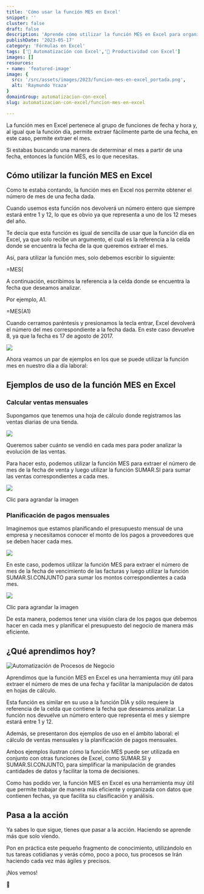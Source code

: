 ```yaml
---
title: 'Cómo usar la función MES en Excel'
snippet: ''
cluster: false
draft: false 
description: 'Aprende cómo utilizar la función MES en Excel para organizar y analizar los datos de tus procesos de negocio.'
publishDate: '2023-05-17'
category: 'Fórmulas en Excel'
tags: ['🤖 Automatización con Excel','🚀 Productividad con Excel']
images: []
resources: 
- name: 'featured-image'
image: {
  src: '/src/assets/images/2023/funcion-mes-en-excel_portada.png',
  alt: 'Raymundo Ycaza'
}
domainGroup: automatizacion-con-excel
slug: automatizacion-con-excel/funcion-mes-en-excel

---
```


La función mes en Excel pertenece al grupo de funciones de fecha y hora y, al igual que la función día, permite extraer fácilmente parte de una fecha, en este caso, permite extraer el mes.

Si estabas buscando una manera de determinar el mes a partir de una fecha, entonces la función MES, es lo que necesitas.

## Cómo utilizar la función MES en Excel

Como te estaba contando, la función mes en Excel nos permite obtener el número de mes de una fecha dada.

Cuando usemos esta función nos devolverá un número entero que siempre estará entre 1 y 12, lo que es obvio ya que representa a uno de los 12 meses del año.

Te decía que esta función es igual de sencilla de usar que la función día en Excel, ya que solo recibe un argumento, el cual es la referencia a la celda donde se encuentra la fecha de la que queremos extraer el mes.

Así, para utilizar la función mes, solo debemos escribir lo siguiente:

\=MES(

A continuación, escribimos la referencia a la celda donde se encuentra la fecha que deseamos analizar.

Por ejemplo, A1.

\=MES(A1)

Cuando cerramos paréntesis y presionamos la tecla entrar, Excel devolverá el número del mes correspondiente a la fecha dada. En este caso devuelve 8, ya que la fecha es 17 de agosto de 2017.

![](images/image-15.png)

Ahora veamos un par de ejemplos en los que se puede utilizar la función mes en nuestro día a día laboral:

## Ejemplos de uso de la función MES en Excel

### Calcular ventas mensuales

Supongamos que tenemos una hoja de cálculo donde registramos las ventas diarias de una tienda.

![](images/image-16.png)

Queremos saber cuánto se vendió en cada mes para poder analizar la evolución de las ventas.

Para hacer esto, podemos utilizar la función MES para extraer el número de mes de la fecha de venta y luego utilizar la función SUMAR.SI para sumar las ventas correspondientes a cada mes.

[![](images/image-17.png)](https://raymundoycaza.com/wp-content/uploads/2023/05/image-17.png)

Clic para agrandar la imagen

### Planificación de pagos mensuales

Imaginemos que estamos planificando el presupuesto mensual de una empresa y necesitamos conocer el monto de los pagos a proveedores que se deben hacer cada mes.

![](images/image-18.png)

En este caso, podemos utilizar la función MES para extraer el número de mes de la fecha de vencimiento de las facturas y luego utilizar la función SUMAR.SI.CONJUNTO para sumar los montos correspondientes a cada mes.

![](images/image-19.png)

Clic para agrandar la imagen

De esta manera, podemos tener una visión clara de los pagos que debemos hacer en cada mes y planificar el presupuesto del negocio de manera más eficiente.

## ¿Qué aprendimos hoy?

![Automatización de Procesos de Negocio](images/ernesto-sonrisa-mirando-derecha_oscuro.png)

Aprendimos que la función MES en Excel es una herramienta muy útil para extraer el número de mes de una fecha y facilitar la manipulación de datos en hojas de cálculo.

Esta función es similar en su uso a la función DÍA y sólo requiere la referencia de la celda que contiene la fecha que deseamos analizar. La función nos devuelve un número entero que representa el mes y siempre estará entre 1 y 12.

Además, se presentaron dos ejemplos de uso en el ámbito laboral: el cálculo de ventas mensuales y la planificación de pagos mensuales.

Ambos ejemplos ilustran cómo la función MES puede ser utilizada en conjunto con otras funciones de Excel, como SUMAR.SI y SUMAR.SI.CONJUNTO, para simplificar la manipulación de grandes cantidades de datos y facilitar la toma de decisiones.

Como has podido ver, la función MES en Excel es una herramienta muy útil que permite trabajar de manera más eficiente y organizada con datos que contienen fechas, ya que facilita su clasificación y análisis.

## Pasa a la acción

Ya sabes lo que sigue, tienes que pasar a la acción. Haciendo se aprende más que solo viendo.

Pon en práctica este pequeño fragmento de conocimiento, utilizándolo en tus tareas cotidianas y verás cómo, poco a poco, tus procesos se Irán haciendo cada vez más ágiles y precisos.

¡Nos vemos!

🐌
